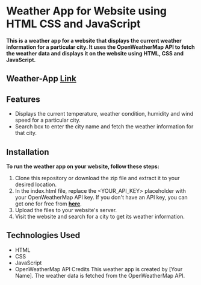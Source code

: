 # Weather App for Website using HTML CSS and JavaScript
**This is a weather app for a website that displays the current weather information for a particular city. 
It uses the OpenWeatherMap API to fetch the weather data and displays it on the website using HTML, CSS and JavaScript.**

## Weather-App [Link]( https://acheiveer.github.io/Weather-App/)

## Features
* Displays the current temperature, weather condition, humidity and wind speed for a particular city.
* Search box to enter the city name and fetch the weather information for that city.

## Installation
**To run the weather app on your website, follow these steps:**

1. Clone this repository or download the zip file and extract it to your desired location.
2. In the index.html file, replace the <YOUR_API_KEY> placeholder with your OpenWeatherMap API key. If you don't have an API key, you can get one for free from **[here](https://home.openweathermap.org/users/sign_up)**.
3. Upload the files to your website's server.
4. Visit the website and search for a city to get its weather information.


## Technologies Used
* HTML
* CSS
* JavaScript
* OpenWeatherMap API
Credits
This weather app is created by [Your Name]. The weather data is fetched from the OpenWeatherMap API.
